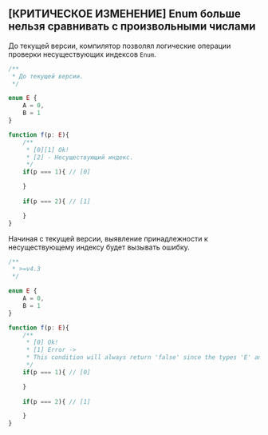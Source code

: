 ## [КРИТИЧЕСКОЕ ИЗМЕНЕНИЕ] Enum больше нельзя сравнивать с произвольными числами

До текущей версии, компилятор позволял логические операции проверки несуществующих индексов `Enum`.

`````ts
/**
 * До текущей версии.
 */

enum E {
    A = 0,
    B = 1
}

function f(p: E){
    /**
     * [0][1] Ok!
     * [2] - Несуществующий индекс.
     */
    if(p === 1){ // [0]

    }
    
    if(p === 2){ // [1]

    }
}
`````

Начиная с текущей версии, выявление принадлежности к несуществующему индексу будет вызывать ошибку.

`````ts
/**
 * >=v4.3
 */

enum E {
    A = 0,
    B = 1
}

function f(p: E){
    /**
     * [0] Ok!
     * [1] Error ->
     * This condition will always return 'false' since the types 'E' and '2' have no overlap.ts(2367)
     */
    if(p === 1){ // [0]

    }
    
    if(p === 2){ // [1]

    }
}
`````
  
